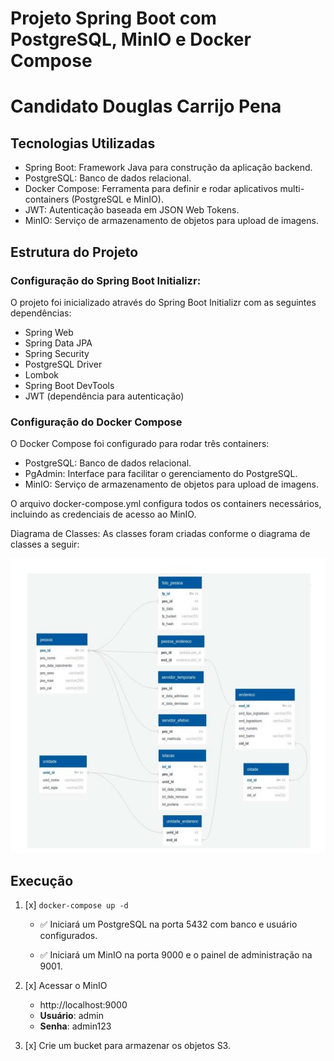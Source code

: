# **Projeto Spring Boot com PostgreSQL, MinIO e Docker Compose** 
# **Candidato Douglas Carrijo Pena**

## **Tecnologias Utilizadas**
* Spring Boot: Framework Java para construção da aplicação backend.
* PostgreSQL: Banco de dados relacional.
* Docker Compose: Ferramenta para definir e rodar aplicativos multi-containers (PostgreSQL e MinIO).
* JWT: Autenticação baseada em JSON Web Tokens.
* MinIO: Serviço de armazenamento de objetos para upload de imagens.

## **Estrutura do Projeto**

### Configuração do Spring Boot Initializr: 
O projeto foi inicializado através do Spring Boot Initializr com as seguintes dependências:

* Spring Web
* Spring Data JPA
* Spring Security
* PostgreSQL Driver
* Lombok
* Spring Boot DevTools
* JWT (dependência para autenticação)
 
### Configuração do Docker Compose 
O Docker Compose foi configurado para rodar três containers:

* PostgreSQL: Banco de dados relacional.
* PgAdmin: Interface para facilitar o gerenciamento do PostgreSQL.
* MinIO: Serviço de armazenamento de objetos para upload de imagens.

O arquivo docker-compose.yml configura todos os containers necessários, incluindo as credenciais de acesso ao MinIO.

Diagrama de Classes: As classes foram criadas conforme o diagrama de classes a seguir:

![img.png](img.png)

## Execução

1. [x] `docker-compose up -d`
   * ✅ Iniciará um PostgreSQL na porta 5432 com banco e usuário configurados.

   * ✅ Iniciará um MinIO na porta 9000 e o painel de administração na 9001.

2. [x] Acessar o MinIO

   * http://localhost:9000
   * **Usuário**: admin
   * **Senha**: admin123

3. [x] Crie um bucket para armazenar os objetos S3.